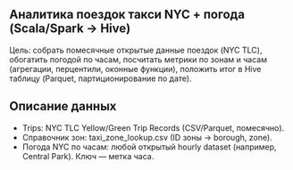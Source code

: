 ## Аналитика поездок такси NYC + погода (Scala/Spark → Hive)

Цель: собрать помесячные открытые данные поездок (NYC TLC), обогатить погодой по часам, посчитать метрики по зонам и часам (агрегации, перцентили, оконные функции), положить итог в Hive таблицу (Parquet, партиционирование по дате).

## Описание данных
  * Trips: NYC TLC Yellow/Green Trip Records (CSV/Parquet, помесячно).
  * Справочник зон: taxi_zone_lookup.csv (ID зоны → borough, zone).
  * Погода NYC по часам: любой открытый hourly dataset (например, Central Park). Ключ — метка часа.
